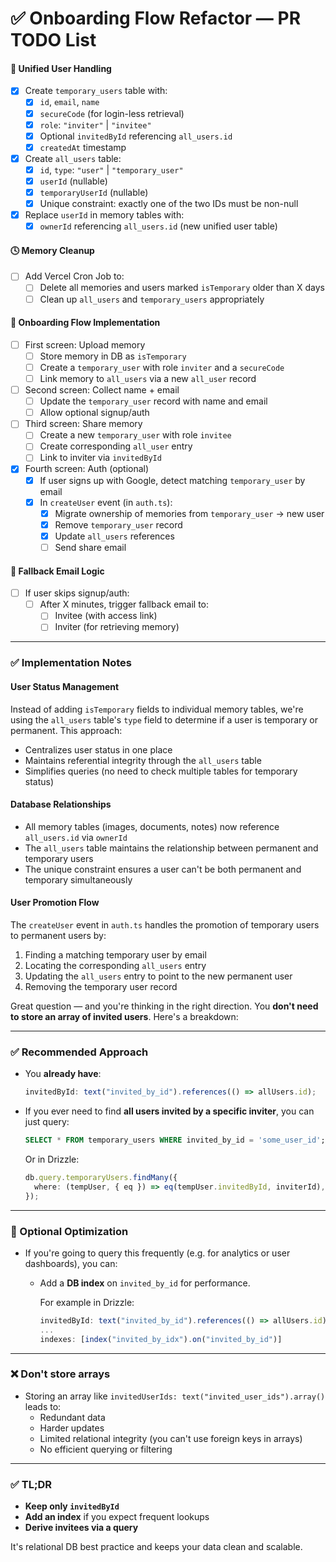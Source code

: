 # ✅ Onboarding Flow Refactor — PR TODO List

#### 🧠 Unified User Handling

- [x] Create `temporary_users` table with:
  - [x] `id`, `email`, `name`
  - [x] `secureCode` (for login-less retrieval)
  - [x] `role`: `"inviter"` | `"invitee"`
  - [x] Optional `invitedById` referencing `all_users.id`
  - [x] `createdAt` timestamp
- [x] Create `all_users` table:
  - [x] `id`, `type`: `"user"` | `"temporary_user"`
  - [x] `userId` (nullable)
  - [x] `temporaryUserId` (nullable)
  - [x] Unique constraint: exactly one of the two IDs must be non-null
- [x] Replace `userId` in memory tables with:
  - [x] `ownerId` referencing `all_users.id` (new unified user table)

#### 🕓 Memory Cleanup

- [ ] Add Vercel Cron Job to:
  - [ ] Delete all memories and users marked `isTemporary` older than X days
  - [ ] Clean up `all_users` and `temporary_users` appropriately

#### 🧩 Onboarding Flow Implementation

- [ ] First screen: Upload memory
  - [ ] Store memory in DB as `isTemporary`
  - [ ] Create a `temporary_user` with role `inviter` and a `secureCode`
  - [ ] Link memory to `all_users` via a new `all_user` record
- [ ] Second screen: Collect name + email
  - [ ] Update the `temporary_user` record with name and email
  - [ ] Allow optional signup/auth
- [ ] Third screen: Share memory
  - [ ] Create a new `temporary_user` with role `invitee`
  - [ ] Create corresponding `all_user` entry
  - [ ] Link to inviter via `invitedById`
- [x] Fourth screen: Auth (optional)
  - [x] If user signs up with Google, detect matching `temporary_user` by email
  - [x] In `createUser` event (in `auth.ts`):
    - [x] Migrate ownership of memories from `temporary_user` → new user
    - [x] Remove `temporary_user` record
    - [x] Update `all_users` references
    - [ ] Send share email

#### 📨 Fallback Email Logic

- [ ] If user skips signup/auth:
  - [ ] After X minutes, trigger fallback email to:
    - [ ] Invitee (with access link)
    - [ ] Inviter (for retrieving memory)

---

### ✅ Implementation Notes

#### User Status Management

Instead of adding `isTemporary` fields to individual memory tables, we're using the `all_users` table's `type` field to determine if a user is temporary or permanent. This approach:

- Centralizes user status in one place
- Maintains referential integrity through the `all_users` table
- Simplifies queries (no need to check multiple tables for temporary status)

#### Database Relationships

- All memory tables (images, documents, notes) now reference `all_users.id` via `ownerId`
- The `all_users` table maintains the relationship between permanent and temporary users
- The unique constraint ensures a user can't be both permanent and temporary simultaneously

#### User Promotion Flow

The `createUser` event in `auth.ts` handles the promotion of temporary users to permanent users by:

1. Finding a matching temporary user by email
2. Locating the corresponding `all_users` entry
3. Updating the `all_users` entry to point to the new permanent user
4. Removing the temporary user record

Great question — and you're thinking in the right direction. You **don't need to store an array of invited users**. Here's a breakdown:

---

### ✅ Recommended Approach

- You **already have**:

  ```ts
  invitedById: text("invited_by_id").references(() => allUsers.id);
  ```

- If you ever need to find **all users invited by a specific inviter**, you can just query:
  ```sql
  SELECT * FROM temporary_users WHERE invited_by_id = 'some_user_id';
  ```
  Or in Drizzle:
  ```ts
  db.query.temporaryUsers.findMany({
    where: (tempUser, { eq }) => eq(tempUser.invitedById, inviterId),
  });
  ```

---

### 🧠 Optional Optimization

- If you're going to query this frequently (e.g. for analytics or user dashboards), you can:

  - Add a **DB index** on `invited_by_id` for performance.

    For example in Drizzle:

    ```ts
    invitedById: text("invited_by_id").references(() => allUsers.id),
    ...
    indexes: [index("invited_by_idx").on("invited_by_id")]
    ```

---

### ❌ Don't store arrays

- Storing an array like `invitedUserIds: text("invited_user_ids").array()` leads to:
  - Redundant data
  - Harder updates
  - Limited relational integrity (you can't use foreign keys in arrays)
  - No efficient querying or filtering

---

### ✅ TL;DR

- **Keep only `invitedById`**
- **Add an index** if you expect frequent lookups
- **Derive invitees via a query**

It's relational DB best practice and keeps your data clean and scalable.
